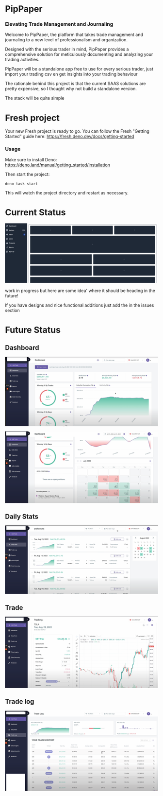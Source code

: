 # PipPaper

### Elevating Trade Management and Journaling

Welcome to PipPaper, the platform that takes trade management and journaling to a new level of professionalism and organization.

Designed with the serious trader in mind, PipPaper provides a comprehensive solution for meticulously documenting and analyzing your trading activities.

PipPaper will be a standalone app free to use for every serious trader, just import your trading csv en get insights into your trading behaviour

The rationale behind this project is that the current SAAS solutions are pretty expensive, so I thought why not build a standalone version.

The stack will be quite simple

# Fresh project

Your new Fresh project is ready to go. You can follow the Fresh "Getting
Started" guide here: https://fresh.deno.dev/docs/getting-started

### Usage

Make sure to install Deno: https://deno.land/manual/getting_started/installation

Then start the project:

```
deno task start
```

This will watch the project directory and restart as necessary.

# Current Status

![](./images/current.png)

work in progress but here are some idea' where it should be heading in the future!

If you have designs and nice functional additions just add the in the issues section

# Future Status

## Dashboard
![](./images/dashboard.png)

![](./images/dashboard2.png)

## Daily Stats
![](./images/daily-stats.png)

## Trade
![](./images/trade.png)

## Trade log
![](./images/trade-log.png)

